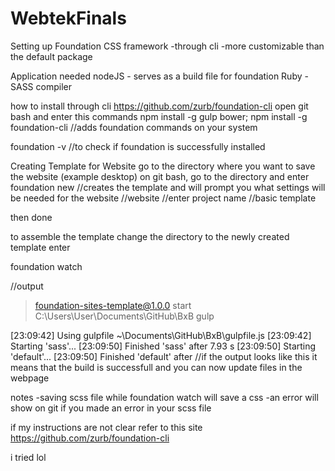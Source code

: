 # WebtekFinals

Setting up Foundation CSS framework
	-through cli 
		-more customizable than the default package

Application needed
nodeJS - serves as a build file for foundation
Ruby - SASS compiler

how to install through cli
https://github.com/zurb/foundation-cli
open git bash and enter this commands
npm install -g gulp bower;
npm install -g foundation-cli //adds foundation commands on your system

foundation -v //to check if foundation is successfully installed

Creating Template for Website
go to the directory where you want to save the website (example desktop)
on git bash, go to the directory and enter
foundation new //creates the template and will prompt you what settings will be needed for the website
	//website
	//enter project name
	//basic template

then done

to assemble the template
change the directory to the newly created template
enter

foundation watch

//output
> foundation-sites-template@1.0.0 start C:\Users\User\Documents\GitHub\BxB
> gulp

[23:09:42] Using gulpfile ~\Documents\GitHub\BxB\gulpfile.js
[23:09:42] Starting 'sass'...
[23:09:50] Finished 'sass' after 7.93 s
[23:09:50] Starting 'default'...
[23:09:50] Finished 'default' after
//if the output looks like this it means that the build is successfull and you can now update files in the webpage

notes 
	-saving scss file while foundation watch will save a css
	-an error will show on git if you made an error in your scss file

if my instructions are not clear
refer to this site
https://github.com/zurb/foundation-cli

i tried lol
